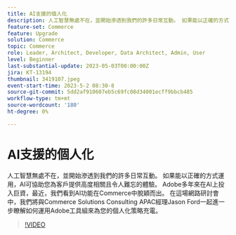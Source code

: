 ```yaml
---
title: AI支援的個人化
description: 人工智慧無處不在，並開始滲透到我們的許多日常互動。 如果能以正確的方式運用，AI可協助您為客戶提供高度相關且令人難忘的體驗。 Adobe多年來在AI上投入巨資，最近，我們看到AI功能在Commerce中脫穎而出。 在這場網路研討會中，我們將與Commerce Solutions Consulting APAC經理Jason Ford一起進一步瞭解如何運用Adobe工具組來為您的個人化策略充電。
feature-set: Commerce
feature: Upgrade
solution: Commerce
topic: Commerce
role: Leader, Architect, Developer, Data Architect, Admin, User
level: Beginner
last-substantial-update: 2023-05-03T00:00:00Z
jira: KT-13194
thumbnail: 3419107.jpeg
event-start-time: 2023-5-2 08:30-8
source-git-commit: 5dd2af910607eb5c69fc08d34001ecff9bbcb485
workflow-type: tm+mt
source-wordcount: '180'
ht-degree: 0%

---
```



# AI支援的個人化

人工智慧無處不在，並開始滲透到我們的許多日常互動。 如果能以正確的方式運用，AI可協助您為客戶提供高度相關且令人難忘的體驗。 Adobe多年來在AI上投入巨資，最近，我們看到AI功能在Commerce中脫穎而出。 在這場網路研討會中，我們將與Commerce Solutions Consulting APAC經理Jason Ford一起進一步瞭解如何運用Adobe工具組來為您的個人化策略充電。

>[!VIDEO](https://video.tv.adobe.com/v/3419107/?learn=on)
